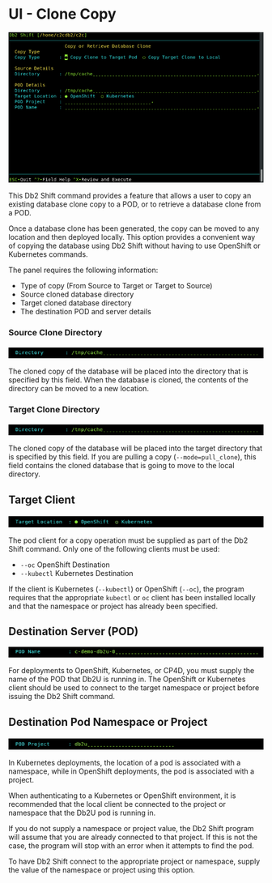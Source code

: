 # UI - Clone Copy

![CopyPOD](img/c2c_copy.png)

This Db2 Shift command provides a feature that allows a user to copy an existing
database clone copy to a POD, or to retrieve a database clone from a POD. 

Once a database clone has been generated, the copy can be moved to any location and then 
deployed locally. This option provides a convenient way of copying the database using 
Db2 Shift without having to use OpenShift or Kubernetes commands.

The panel requires the following information:

* Type of copy (From Source to Target or Target to Source)
* Source cloned database directory
* Target cloned database directory
* The destination POD and server details
 

### Source Clone Directory

![Clone Directory](img/field_clone_directory.png)

The cloned copy of the database will be placed into the directory that is
specified by this field. When the database is cloned, the contents 
of the directory can be moved to a new location.

### Target Clone Directory

![Clone Directory](img/field_clone_directory.png)

The cloned copy of the database will be placed into the target directory that is
specified by this field. If you are pulling a copy (`--mode=pull_clone`), this
field contains the cloned database that is going to move to the local directory.

## Target Client 

![OC Client](img/field_oc_k8s.png)

The pod client for a copy operation must be 
supplied as part of the Db2 Shift command. Only one of the following 
clients must be used:

* `--oc` OpenShift Destination
* `--kubectl` Kubernetes Destination

If the client is Kubernetes (`--kubectl`) or OpenShift (`--oc`), 
the program requires that the appropriate `kubectl` or `oc` client 
has been installed locally and that the namespace or project has already been specified.

## Destination Server (POD)

![Target Server](img/field_pod_name.png)

For deployments to OpenShift, Kubernetes, or CP4D, you must supply the name
of the POD that Db2U is running in. The OpenShift or Kubernetes client should
be used to connect to the target namespace or project before issuing the 
Db2 Shift command. 

## Destination Pod Namespace or Project

![Namespace](img/field_namespace.png)

In Kubernetes deployments, the location of a pod is associated with 
a namespace, while in OpenShift deployments, the pod is associated with
a project.

When authenticating to a Kubernetes or OpenShift environment, it is 
recommended that the local client be connected to the project or 
namespace that the Db2U pod is running in. 

If you do not supply a namespace or project value, the Db2 Shift program
will assume that you are already connected to that project. If this is not
the case, the program will stop with an error when it attempts to find the 
pod. 

To have Db2 Shift connect to the appropriate project or namespace, 
supply the value of the namespace or project using this option.
